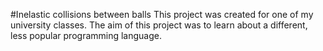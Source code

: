 #Inelastic collisions between balls
This project was created for one of my university classes. The aim of this project was to learn about a different, less popular programming language. 

